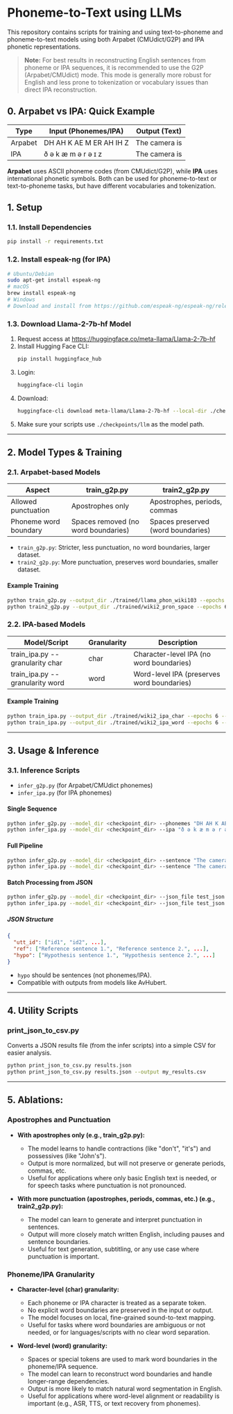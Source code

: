 # Phoneme-to-Text using LLMs

This repository contains scripts for training and using text-to-phoneme and phoneme-to-text models using both Arpabet (CMUdict/G2P) and IPA phonetic representations.

> **Note:** For best results in reconstructing English sentences from phoneme or IPA sequences, it is recommended to use the G2P (Arpabet/CMUdict) mode. This mode is generally more robust for English and less prone to tokenization or vocabulary issues than direct IPA reconstruction.

## 0. Arpabet vs IPA: Quick Example

| Type    | Input (Phonemes/IPA)                  | Output (Text)                |
|---------|---------------------------------------|------------------------------|
| Arpabet | DH AH K AE M ER AH IH Z               | The camera is                |
| IPA     | ð ə k æ m ə r ə ɪ z                   | The camera is                |

**Arpabet** uses ASCII phoneme codes (from CMUdict/G2P), while **IPA** uses international phonetic symbols. Both can be used for phoneme-to-text or text-to-phoneme tasks, but have different vocabularies and tokenization.


## 1. Setup

### 1.1. Install Dependencies
```bash
pip install -r requirements.txt
```

### 1.2. Install espeak-ng (for IPA)
```bash
# Ubuntu/Debian
sudo apt-get install espeak-ng
# macOS
brew install espeak-ng
# Windows
# Download and install from https://github.com/espeak-ng/espeak-ng/releases
```

### 1.3. Download Llama-2-7b-hf Model
1. Request access at https://huggingface.co/meta-llama/Llama-2-7b-hf
2. Install Hugging Face CLI:
   ```bash
   pip install huggingface_hub
   ```
3. Login:
   ```bash
   huggingface-cli login
   ```
4. Download:
   ```bash
   huggingface-cli download meta-llama/Llama-2-7b-hf --local-dir ./checkpoints/llm --local-dir-use-symlinks False
   ```
5. Make sure your scripts use `./checkpoints/llm` as the model path.

---

## 2. Model Types & Training

### 2.1. Arpabet-based Models

| Aspect                | train_g2p.py                        | train2_g2p.py                       |
|-----------------------|--------------------------------------|--------------------------------------|
| Allowed punctuation   | Apostrophes only                     | Apostrophes, periods, commas         |
| Phoneme word boundary | Spaces removed (no word boundaries)  | Spaces preserved (word boundaries)   |

- `train_g2p.py`: Stricter, less punctuation, no word boundaries, larger dataset.
- `train2_g2p.py`: More punctuation, preserves word boundaries, smaller dataset.

#### Example Training
```bash
python train_g2p.py --output_dir ./trained/llama_phon_wiki103 --epochs 10 --batch_size 32
python train2_g2p.py --output_dir ./trained/wiki2_pron_space --epochs 6 --batch_size 4
```

### 2.2. IPA-based Models

| Model/Script         | Granularity | Description                                 |
|----------------------|-------------|---------------------------------------------|
| train_ipa.py --granularity char | char        | Character-level IPA (no word boundaries)    |
| train_ipa.py --granularity word | word        | Word-level IPA (preserves word boundaries)  |

#### Example Training
```bash
python train_ipa.py --output_dir ./trained/wiki2_ipa_char --epochs 6 --batch_size 4 --granularity char
python train_ipa.py --output_dir ./trained/wiki2_ipa_word --epochs 6 --batch_size 4 --granularity word
```

---

## 3. Usage & Inference

### 3.1. Inference Scripts

- `infer_g2p.py` (for Arpabet/CMUdict phonemes)
- `infer_ipa.py` (for IPA phonemes)

#### Single Sequence
```bash
python infer_g2p.py --model_dir <checkpoint_dir> --phonemes "DH AH K AE M ER AH IH Z"
python infer_ipa.py --model_dir <checkpoint_dir> --ipa "ð ə k æ m ə r ə ɪ z"
```

#### Full Pipeline
```bash
python infer_g2p.py --model_dir <checkpoint_dir> --sentence "The camera is working well."
python infer_ipa.py --model_dir <checkpoint_dir> --sentence "The camera is working well."
```

#### Batch Processing from JSON
```bash
python infer_g2p.py --model_dir <checkpoint_dir> --json_file test_json.json
python infer_ipa.py --model_dir <checkpoint_dir> --json_file test_json.json
```

##### JSON Structure
```json
{
  "utt_id": ["id1", "id2", ...],
  "ref": ["Reference sentence 1.", "Reference sentence 2.", ...],
  "hypo": ["Hypothesis sentence 1.", "Hypothesis sentence 2.", ...]
}
```
- `hypo` should be sentences (not phonemes/IPA).
- Compatible with outputs from models like AvHubert.

---

## 4. Utility Scripts

### print_json_to_csv.py

Converts a JSON results file (from the infer scripts) into a simple CSV for easier analysis.

```bash
python print_json_to_csv.py results.json
python print_json_to_csv.py results.json --output my_results.csv
```

---

## 5. Ablations:


### Apostrophes and Punctuation

- **With apostrophes only (e.g., train_g2p.py):**
  - The model learns to handle contractions (like "don't", "it's") and possessives (like "John's").
  - Output is more normalized, but will not preserve or generate periods, commas, etc.
  - Useful for applications where only basic English text is needed, or for speech tasks where punctuation is not pronounced.

- **With more punctuation (apostrophes, periods, commas, etc.) (e.g., train2_g2p.py):**
  - The model can learn to generate and interpret punctuation in sentences.
  - Output will more closely match written English, including pauses and sentence boundaries.
  - Useful for text generation, subtitling, or any use case where punctuation is important.

### Phoneme/IPA Granularity

- **Character-level (char) granularity:**
  - Each phoneme or IPA character is treated as a separate token.
  - No explicit word boundaries are preserved in the input or output.
  - The model focuses on local, fine-grained sound-to-text mapping.
  - Useful for tasks where word boundaries are ambiguous or not needed, or for languages/scripts with no clear word separation.

- **Word-level (word) granularity:**
  - Spaces or special tokens are used to mark word boundaries in the phoneme/IPA sequence.
  - The model can learn to reconstruct word boundaries and handle longer-range dependencies.
  - Output is more likely to match natural word segmentation in English.
  - Useful for applications where word-level alignment or readability is important (e.g., ASR, TTS, or text recovery from phonemes).
